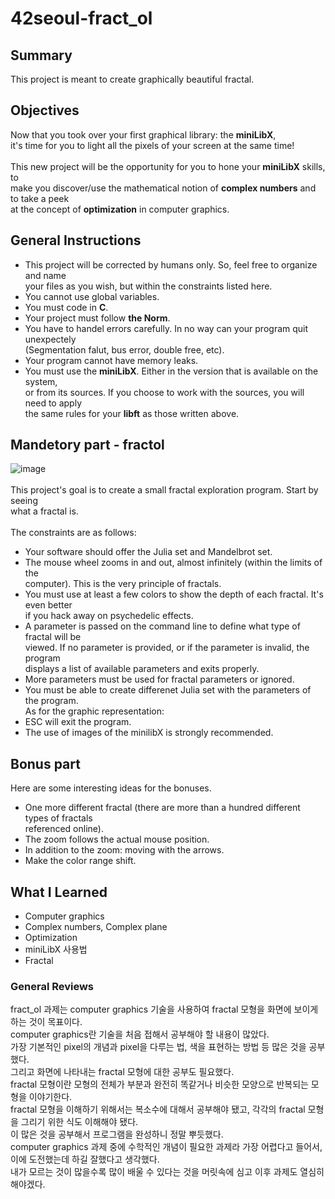 # 42seoul-fract_ol

## Summary
This project is meant to create graphically beautiful fractal.

## Objectives
Now that you took over your first graphical library: the <b>miniLibX</b>,\
it's time for you to light all the pixels of your screen at the same time!\
\
This new project will be the opportunity for you to hone your <b>miniLibX</b> skills, to\
make you discover/use the mathematical notion of <b>complex numbers</b> and to take a peek\
at the concept of <b>optimization</b> in computer graphics.

## General Instructions
- This project will be corrected by humans only. So, feel free to organize and name\
  your files as you wish, but within the constraints listed here.
- You cannot use global variables.
- You must code in <b>C</b>.
- Your project must follow <b>the Norm</b>.
- You have to handel errors carefully. In no way can your program quit unexpectely\
  (Segmentation falut, bus error, double free, etc).
- Your program cannot have memory leaks.
- You must use the <b>miniLibX</b>. Either in the version that is available on the system,\
  or from its sources. If you choose to work with the sources, you will need to apply\
  the same rules for your <b>libft</b> as those written above.
  
## Mandetory part - fractol
![image](https://user-images.githubusercontent.com/74703501/149436693-24fce2e6-9159-470b-ba4b-df7664be6ae8.png)\
\
This project's goal is to create a small fractal exploration program. Start by seeing\
what a fractal is.\
\
The constraints are as follows:
- Your software should offer the Julia set and Mandelbrot set.
- The mouse wheel zooms in and out, almost infinitely (within the limits of the\
  computer). This is the very principle of fractals.
- You must use at least a few colors to show the depth of each fractal. It's even better\
  if you hack away on psychedelic effects.
- A parameter is passed on the command line to define what type of fractal will be\
  viewed. If no parameter is provided, or if the parameter is invalid, the program\
  displays a list of available parameters and exits properly.
- More parameters must be used for fractal parameters or ignored.
- You must be able to create differenet Julia set with the parameters of the program.
\
As for the graphic representation:
- ESC will exit the program.
- The use of images of the minilibX is strongly recommended.

## Bonus part
Here are some interesting ideas for the bonuses.
- One more different fractal (there are more than a hundred different types of fractals\
  referenced online).
- The zoom follows the actual mouse position.
- In addition to the zoom: moving with the arrows.
- Make the color range shift.

## What I Learned
- Computer graphics
- Complex numbers, Complex plane
- Optimization
- miniLibX 사용법
- Fractal

### General Reviews
fract_ol 과제는 computer graphics 기술을 사용하여 fractal 모형을 화면에 보이게 하는 것이 목표이다.\
computer graphics란 기술을 처음 접해서 공부해야 할 내용이 많았다.\
가장 기본적인 pixel의 개념과 pixel을 다루는 법, 색을 표현하는 방법 등 많은 것을 공부했다.\
그리고 화면에 나타내는 fractal 모형에 대한 공부도 필요했다.\
fractal 모형이란 모형의 전체가 부분과 완전히 똑같거나 비슷한 모양으로 반복되는 모형을 이야기한다.\
fractal 모형을 이해하기 위해서는 복소수에 대해서 공부해야 됐고, 각각의 fractal 모형을 그리기 위한 식도 이해해야 됐다.\
이 많은 것을 공부해서 프로그램을 완성하니 정말 뿌듯했다.\
computer graphics 과제 중에 수학적인 개념이 필요한 과제라 가장 어렵다고 들어서, 이에 도전했는데 하길 잘했다고 생각했다.\
내가 모르는 것이 많을수록 많이 배울 수 있다는 것을 머릿속에 심고 이후 과제도 열심히 해야겠다.
